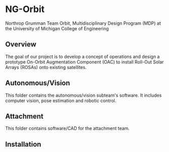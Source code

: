 # NG-Orbit
Northrop Grumman Team Orbit, Multidisciplinary Design Program (MDP) at the University of Michigan College of Engineering

## Overview
The goal of our project is to develop a concept of operations and design a prototype On-Orbit Augmentation Component (OAC) to install Roll-Out Solar Arrays (ROSAs) onto existing satellites.

## Autonomous/Vision
This folder contains the autonomous/vision subteam's software. It includes computer vision, pose estimation and robotic control.

## Attachment
This folder contains software/CAD for the attachment team.

## Installation
<br>
<br>


